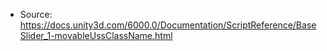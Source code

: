 * Source: https://docs.unity3d.com/6000.0/Documentation/ScriptReference/BaseSlider_1-movableUssClassName.html


